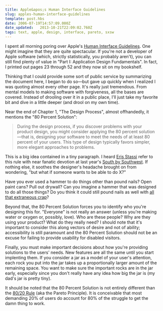 ```yaml
---
title: Apple&apos;s Human Interface Guidelines
slug: apples-human-interface-guidelines
template: post.hbs
date: 2006-07-19T14:57:09.000Z
date_updated:   2013-10-21T22:09:02.760Z
tags: text, apple, design, interface, pareto, sxsw
---
```


I spent all morning poring over Apple's <a href="http://developer.apple.com/documentation/UserExperience/Conceptual/OSXHIGuidelines/index.html" title="Apple's Human Interface Guidelines">Human Interface Guidelines</a>. One might imagine that they are quite spectacular. If you're not a developer of Apple software (which, strictly statistically, you probably  aren't), you can still find plenty of value in "Part I: Application Design Fundamentals". In fact, I printed out pages 23 through 52 and they now sit on my bookshelf.<!--more-->

Thinking that I could provide some sort of public service by summarizing the document here, I began to do so&mdash;but gave up quickly when I realized I was quoting almost every other page. It's really just tremendous. From mental models to making software with forgiveness, all the bases are covered. Instead of drooling over it in a public place, I'll just take my favorite bit and dive in a little deeper (and drool on my own time).

Near the end of Chapter 1, "The Design Process", almost offhandedly, it mentions the "80 Percent Solution":
<blockquote>During the design process, if you discover problems with your product design, you might consider applying the 80 percent solution&mdash;that is, designing your software to meet the needs of at least 80 percent of your users. This type of design typically favors simpler, more elegant approaches to problems.</blockquote>
This is a big idea contained in a tiny paragraph. I heard <a href="http://www.erisfree.com/" title="ErisFree.com">Eris Stassi</a> refer to this rule with near fanatic devotion at last year's <a href="http://2006.sxsw.com/">South by Southwest</a>. If nothing else, it soothes the designer's headache brought on from wondering, "but what if someone wants to be able to do X?"

Have you ever used a hammer to do things other than pound nails? Open paint cans? Pull out drywall? Can you imagine a hammer that was designed to do all those things? Do you think it could still pound nails as well with <a href="http://www.microsoft.com/office/prodinfo.mspx" title="Microsoft Office, of course">all that extraneous crap</a>?

Beyond that, the 80 Percent Solution forces you to identify who you're designing this for. "Everyone" is not really an answer (unless you're making water or oxygen or, possibly, love). Who are these people? Why are they using your product? What do they really need? I should note that it's important to consider this along vectors of desire and not of ability; accessibility is still paramount and the 80 Percent Solution should not be an excuse for failing to provide usability for disabled visitors.

Finally, you must make important decisions about how you're providing solutions to the users' needs. New features are all the same until you start implenting them. If you consider a jar as a model of your user's attention, each rock you put into the jar takes up a proportionally larger amount of the remaining space. You want to make sure the important rocks are in the jar early, especially since you don't really have any idea how big the jar is (my dad's jar is pretty tiny).

It should be noted that the 80 Percent Solution is not entirely different than the <a href="http://en.wikipedia.org/wiki/Pareto_principle" title="Pareto Principle on Wikipedia">80/20 Rule</a> (aka the Pareto Principle). It is conceivable that most demanding 20% of users do account for 80% of the struggle to get the damn thing to work.
